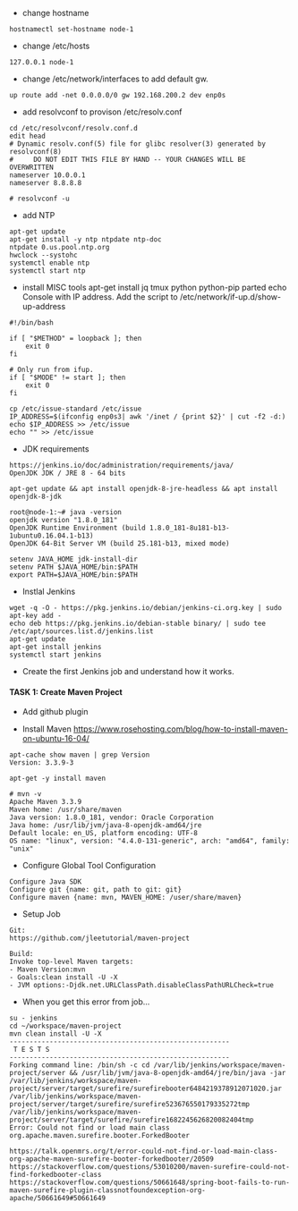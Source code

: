 - change hostname
```
hostnamectl set-hostname node-1
```

- change /etc/hosts
```
127.0.0.1 node-1
```

- change /etc/network/interfaces to add default gw.
```
up route add -net 0.0.0.0/0 gw 192.168.200.2 dev enp0s
```

- add resolvconf to provison /etc/resolv.conf
```
cd /etc/resolvconf/resolv.conf.d
edit head
# Dynamic resolv.conf(5) file for glibc resolver(3) generated by resolvconf(8)
#     DO NOT EDIT THIS FILE BY HAND -- YOUR CHANGES WILL BE OVERWRITTEN
nameserver 10.0.0.1
nameserver 8.8.8.8

# resolvconf -u
```

- add NTP
```
apt-get update
apt-get install -y ntp ntpdate ntp-doc
ntpdate 0.us.pool.ntp.org
hwclock --systohc
systemctl enable ntp
systemctl start ntp
```

- install MISC tools
apt-get install jq tmux python python-pip parted
echo Console with IP address. Add the script to /etc/network/if-up.d/show-up-address
```
#!/bin/bash

if [ "$METHOD" = loopback ]; then
    exit 0
fi

# Only run from ifup.
if [ "$MODE" != start ]; then
    exit 0
fi

cp /etc/issue-standard /etc/issue
IP_ADDRESS=$(ifconfig enp0s3| awk '/inet / {print $2}' | cut -f2 -d:)
echo $IP_ADDRESS >> /etc/issue
echo "" >> /etc/issue
```

- JDK requirements
```
https://jenkins.io/doc/administration/requirements/java/
OpenJDK JDK / JRE 8 - 64 bits
```
```
apt-get update && apt install openjdk-8-jre-headless && apt install openjdk-8-jdk

root@node-1:~# java -version
openjdk version "1.8.0_181"
OpenJDK Runtime Environment (build 1.8.0_181-8u181-b13-1ubuntu0.16.04.1-b13)
OpenJDK 64-Bit Server VM (build 25.181-b13, mixed mode)
```
```
setenv JAVA_HOME jdk-install-dir
setenv PATH $JAVA_HOME/bin:$PATH
export PATH=$JAVA_HOME/bin:$PATH
```

- Instlal Jenkins
```
wget -q -O - https://pkg.jenkins.io/debian/jenkins-ci.org.key | sudo apt-key add -
echo deb https://pkg.jenkins.io/debian-stable binary/ | sudo tee /etc/apt/sources.list.d/jenkins.list
apt-get update
apt-get install jenkins
systemctl start jenkins
```

- Create the first Jenkins job and understand how it works.

#### TASK 1: Create Maven Project

- Add github plugin

- Install Maven
https://www.rosehosting.com/blog/how-to-install-maven-on-ubuntu-16-04/
```
apt-cache show maven | grep Version
Version: 3.3.9-3

apt-get -y install maven

# mvn -v
Apache Maven 3.3.9
Maven home: /usr/share/maven
Java version: 1.8.0_181, vendor: Oracle Corporation
Java home: /usr/lib/jvm/java-8-openjdk-amd64/jre
Default locale: en_US, platform encoding: UTF-8
OS name: "linux", version: "4.4.0-131-generic", arch: "amd64", family: "unix"
```

- Configure Global Tool Configuration
```
Configure Java SDK
Configure git {name: git, path to git: git}
Configure maven {name: mvn, MAVEN_HOME: /user/share/maven}
```

- Setup Job
```
Git:
https://github.com/jleetutorial/maven-project

Build:
Invoke top-level Maven targets:
- Maven Version:mvn
- Goals:clean install -U -X
- JVM options:-Djdk.net.URLClassPath.disableClassPathURLCheck=true
```

- When you get this error from job...
```
su - jenkins
cd ~/workspace/maven-project
mvn clean install -U -X 
-------------------------------------------------------
 T E S T S
-------------------------------------------------------
Forking command line: /bin/sh -c cd /var/lib/jenkins/workspace/maven-project/server && /usr/lib/jvm/java-8-openjdk-amd64/jre/bin/java -jar /var/lib/jenkins/workspace/maven-project/server/target/surefire/surefirebooter6484219378912071020.jar /var/lib/jenkins/workspace/maven-project/server/target/surefire/surefire523676550179335272tmp /var/lib/jenkins/workspace/maven-project/server/target/surefire/surefire1682245626820082404tmp
Error: Could not find or load main class org.apache.maven.surefire.booter.ForkedBooter
```
```
https://talk.openmrs.org/t/error-could-not-find-or-load-main-class-org-apache-maven-surefire-booter-forkedbooter/20509
https://stackoverflow.com/questions/53010200/maven-surefire-could-not-find-forkedbooter-class
https://stackoverflow.com/questions/50661648/spring-boot-fails-to-run-maven-surefire-plugin-classnotfoundexception-org-apache/50661649#50661649
```
